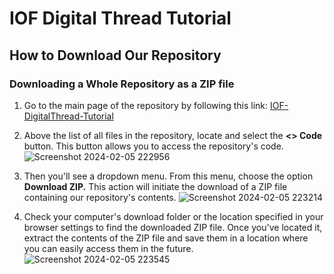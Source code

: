 # IOF Digital Thread Tutorial
## How to Download Our Repository
### Downloading a Whole Repository as a ZIP file
1. Go to the main page of the repository by following this link: [IOF-DigitalThread-Tutorial]([(https://github.com/ohio-ontology/IOF-DigitalThread-Tutorial)])
1. Above the list of all files in the repository, locate and select the **<> Code** button. This button allows you to access the repository's code.
![Screenshot 2024-02-05 222956](https://github.com/ohio-ontology/IOF-DigitalThread-Tutorial/assets/60668676/db9c2456-2831-4764-ace2-2663b2efcbde)


1. Then you'll see a dropdown menu. From this menu, choose the option **Download ZIP.** This action will initiate the download of a ZIP file containing our repository's contents.
![Screenshot 2024-02-05 223214](https://github.com/ohio-ontology/IOF-DigitalThread-Tutorial/assets/60668676/f45dbd9e-baa7-483c-adbe-9e8134a044ab)

1. Check your computer's download folder or the location specified in your browser settings to find the downloaded ZIP file. Once you've located it, extract the contents of the ZIP file and save them in a location where you can easily access them in the future.
![Screenshot 2024-02-05 223545](https://github.com/ohio-ontology/IOF-DigitalThread-Tutorial/assets/60668676/d92ee9da-98fd-4f8a-b65a-af7577a6e3b6)

